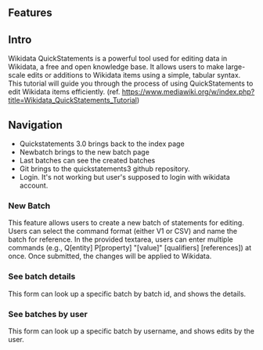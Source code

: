 ## Features 

## Intro 

Wikidata QuickStatements is a powerful tool used for editing data in Wikidata, a free and open knowledge base. It allows users to make large-scale edits or additions to Wikidata items using a simple, tabular syntax. This tutorial will guide you through the process of using QuickStatements to edit Wikidata items efficiently.
(ref. https://www.mediawiki.org/w/index.php?title=Wikidata_QuickStatements_Tutorial)

## Navigation
- Quickstatements 3.0 brings back to the index page
- Newbatch brings to the new batch page
- Last batches can see the created batches
- Git brings to the quickstatements3 github repository.
- Login. It's not working but user's supposed to login with wikidata account.

### New Batch
This feature allows users to create a new batch of statements for editing. Users can select the command format (either V1 or CSV) and name the batch for reference. In the provided textarea, users can enter multiple commands (e.g., Q[entity] P[property] "[value]" [qualifiers] [references]) at once. Once submitted, the changes will be applied to Wikidata.

### See batch details
This form can look up a specific batch by batch id, and shows the details. 
### See batches by user 
This form can look up a specific batch by username, and shows edits by the user.
